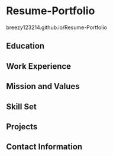 # Resume-Portfolio
breezy123214.github.io/Resume-Portfolio
## Education
## Work Experience
## Mission and Values
## Skill Set
## Projects
## Contact Information
